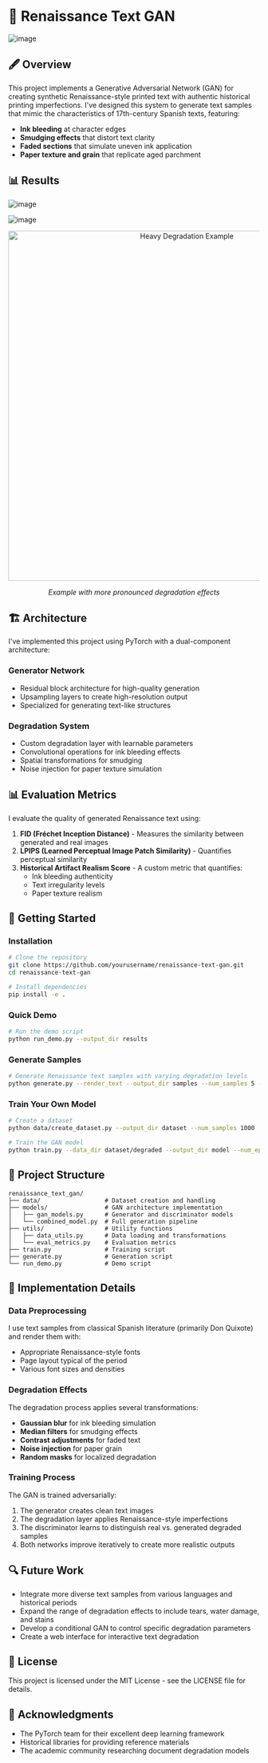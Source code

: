 # 📜 Renaissance Text GAN

![image](https://github.com/user-attachments/assets/2e9ff9c6-61d0-469c-8aee-b7b621fca499)


## 🖋️ Overview

This project implements a Generative Adversarial Network (GAN) for creating synthetic Renaissance-style printed text with authentic historical printing imperfections. I've designed this system to generate text samples that mimic the characteristics of 17th-century Spanish texts, featuring:

- **Ink bleeding** at character edges
- **Smudging effects** that distort text clarity
- **Faded sections** that simulate uneven ink application
- **Paper texture and grain** that replicate aged parchment

## 📊 Results

![image](https://github.com/user-attachments/assets/e5166fde-d083-4f33-a335-c4040a35b12c)

![image](https://github.com/user-attachments/assets/9e32e089-2c78-4d1b-8204-69ee05a19302)

<div align="center">
  <img src="final_results_heavy/text_comparison_3.png" alt="Heavy Degradation Example" width="700">
  <p><i>Example with more pronounced degradation effects</i></p>
</div>

## 🏗️ Architecture

I've implemented this project using PyTorch with a dual-component architecture:

### Generator Network
- Residual block architecture for high-quality generation
- Upsampling layers to create high-resolution output
- Specialized for generating text-like structures

### Degradation System
- Custom degradation layer with learnable parameters
- Convolutional operations for ink bleeding effects
- Spatial transformations for smudging
- Noise injection for paper texture simulation

## 📊 Evaluation Metrics

I evaluate the quality of generated Renaissance text using:

1. **FID (Fréchet Inception Distance)** - Measures the similarity between generated and real images
2. **LPIPS (Learned Perceptual Image Patch Similarity)** - Quantifies perceptual similarity
3. **Historical Artifact Realism Score** - A custom metric that quantifies:
   - Ink bleeding authenticity
   - Text irregularity levels
   - Paper texture realism

## 🚀 Getting Started

### Installation

```bash
# Clone the repository
git clone https://github.com/yourusername/renaissance-text-gan.git
cd renaissance-text-gan

# Install dependencies
pip install -e .
```

### Quick Demo

```bash
# Run the demo script
python run_demo.py --output_dir results
```

### Generate Samples

```bash
# Generate Renaissance text samples with varying degradation levels
python generate.py --render_text --output_dir samples --num_samples 5 --save_comparison --degradation_intensity 0.7
```

### Train Your Own Model

```bash
# Create a dataset
python data/create_dataset.py --output_dir dataset --num_samples 1000

# Train the GAN model
python train.py --data_dir dataset/degraded --output_dir model --num_epochs 100
```

## 🏁 Project Structure

```
renaissance_text_gan/
├── data/                  # Dataset creation and handling
├── models/                # GAN architecture implementation
│   ├── gan_models.py      # Generator and discriminator models
│   └── combined_model.py  # Full generation pipeline
├── utils/                 # Utility functions
│   ├── data_utils.py      # Data loading and transformations
│   └── eval_metrics.py    # Evaluation metrics
├── train.py               # Training script
├── generate.py            # Generation script
└── run_demo.py            # Demo script
```

## 📝 Implementation Details

### Data Preprocessing

I use text samples from classical Spanish literature (primarily Don Quixote) and render them with:
- Appropriate Renaissance-style fonts
- Page layout typical of the period
- Various font sizes and densities

### Degradation Effects

The degradation process applies several transformations:
- **Gaussian blur** for ink bleeding simulation
- **Median filters** for smudging effects
- **Contrast adjustments** for faded text
- **Noise injection** for paper grain
- **Random masks** for localized degradation

### Training Process

The GAN is trained adversarially:
1. The generator creates clean text images
2. The degradation layer applies Renaissance-style imperfections
3. The discriminator learns to distinguish real vs. generated degraded samples
4. Both networks improve iteratively to create more realistic outputs

## 🔍 Future Work

- Integrate more diverse text samples from various languages and historical periods
- Expand the range of degradation effects to include tears, water damage, and stains
- Develop a conditional GAN to control specific degradation parameters
- Create a web interface for interactive text degradation

## 📜 License

This project is licensed under the MIT License - see the LICENSE file for details.

## 🙏 Acknowledgments

- The PyTorch team for their excellent deep learning framework
- Historical libraries for providing reference materials
- The academic community researching document degradation models 
